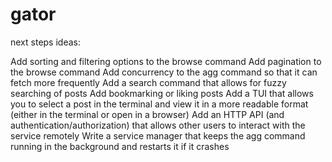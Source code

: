 # gator


next steps ideas:

Add sorting and filtering options to the browse command
Add pagination to the browse command
Add concurrency to the agg command so that it can fetch more frequently
Add a search command that allows for fuzzy searching of posts
Add bookmarking or liking posts
Add a TUI that allows you to select a post in the terminal and view it in a more readable format (either in the terminal or open in a browser)
Add an HTTP API (and authentication/authorization) that allows other users to interact with the service remotely
Write a service manager that keeps the agg command running in the background and restarts it if it crashes
